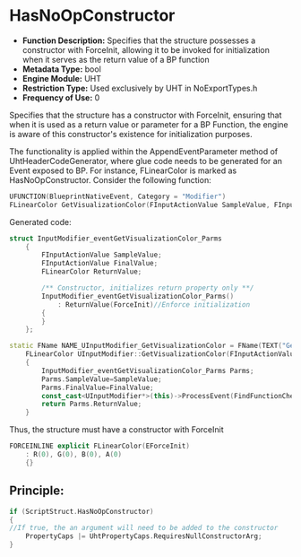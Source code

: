 # HasNoOpConstructor

- **Function Description:** Specifies that the structure possesses a constructor with ForceInit, allowing it to be invoked for initialization when it serves as the return value of a BP function
- **Metadata Type:** bool
- **Engine Module:** UHT
- **Restriction Type:** Used exclusively by UHT in NoExportTypes.h
- **Frequency of Use:** 0

Specifies that the structure has a constructor with ForceInit, ensuring that when it is used as a return value or parameter for a BP Function, the engine is aware of this constructor's existence for initialization purposes.

The functionality is applied within the AppendEventParameter method of UhtHeaderCodeGenerator, where glue code needs to be generated for an Event exposed to BP. For instance, FLinearColor is marked as HasNoOpConstructor. Consider the following function:

```cpp
UFUNCTION(BlueprintNativeEvent, Category = "Modifier")
FLinearColor GetVisualizationColor(FInputActionValue SampleValue, FInputActionValue FinalValue) const;
```

Generated code:

```cpp
struct InputModifier_eventGetVisualizationColor_Parms
	{
		FInputActionValue SampleValue;
		FInputActionValue FinalValue;
		FLinearColor ReturnValue;

		/** Constructor, initializes return property only **/
		InputModifier_eventGetVisualizationColor_Parms()
			: ReturnValue(ForceInit)//Enforce initialization
		{
		}
	};

static FName NAME_UInputModifier_GetVisualizationColor = FName(TEXT("GetVisualizationColor"));
	FLinearColor UInputModifier::GetVisualizationColor(FInputActionValue SampleValue, FInputActionValue FinalValue) const
	{
		InputModifier_eventGetVisualizationColor_Parms Parms;
		Parms.SampleValue=SampleValue;
		Parms.FinalValue=FinalValue;
		const_cast<UInputModifier*>(this)->ProcessEvent(FindFunctionChecked(NAME_UInputModifier_GetVisualizationColor),&Parms);
		return Parms.ReturnValue;
	}
```

Thus, the structure must have a constructor with ForceInit

```cpp
FORCEINLINE explicit FLinearColor(EForceInit)
	: R(0), G(0), B(0), A(0)
	{}
```

## Principle:

```cpp
if (ScriptStruct.HasNoOpConstructor)
{
//If true, the an argument will need to be added to the constructor
	PropertyCaps |= UhtPropertyCaps.RequiresNullConstructorArg;
}
```